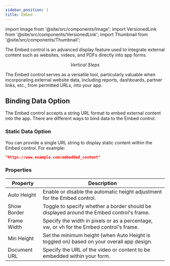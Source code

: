 ```yaml
---
sidebar_position: 1
title: Embed 
---
```


import Image from '@site/src/components/Image';
import VersionedLink from '@site/src/components/VersionedLink';
import Thumbnail from '@site/src/components/Thumbnail';

The Embed control is an advanced display feature used to integrate external content such as websites, videos, and PDFs directly into app forms.

<figure>
  <Thumbnail src="/img/reference/controls/embed/preview.jpeg" alt="Vertical Steps" />
  <figcaption align="center"><i>Vertical Steps</i></figcaption>
</figure>


The Embed control serves as a versatile tool, particularly valuable when incorporating external website data, including reports, dashboards, partner links, etc., from permitted URLs, into your app.

## Binding Data Option

The Embed control accepts a string URL format to embed external content into the app. There are different ways to bind data to the Embed control.

### Static Data Option

You can provide a single URL string to display static content within the Embed control. For example:

```json
"https://www.example.com/embedded_content"
```

### Properties

| Property        | Description                                                                                          |
|-----------------|------------------------------------------------------------------------------------------------------|
| Auto Height     | Enable or disable the automatic height adjustment for the Embed control.                               |
| Show Border     | Toggle to specify whether a border should be displayed around the Embed control's frame.              |
| Frame Width     | Specify the width in pixels or as a percentage, vw, or vh for the Embed control's frame.              |
| Min Height      | Set the minimum height (when Auto Height is toggled on) based on your overall app design.              |
| Document URL    | Specify the URL of the video or content to be embedded within your form.                                |

